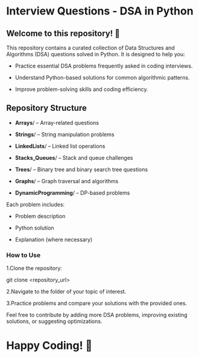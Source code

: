  # **Interview Questions - DSA in Python**

## Welcome to this repository! 🎯

This repository contains a curated collection of Data Structures and Algorithms (DSA) questions solved in Python. It is designed to help you:

- Practice essential DSA problems frequently asked in coding interviews.

- Understand Python-based solutions for common algorithmic patterns.

- Improve problem-solving skills and coding efficiency.

## Repository Structure

- **Arrays**/ – Array-related questions

- **Strings**/ – String manipulation problems

- **LinkedLists**/ – Linked list operations

- **Stacks_Queues**/ – Stack and queue challenges

- **Trees**/ – Binary tree and binary search tree questions

- **Graphs**/ – Graph traversal and algorithms

- **DynamicProgramming**/ – DP-based problems

Each problem includes:

- Problem description

- Python solution

- Explanation (where necessary)

### How to Use

1.Clone the repository:

git clone <repository_url>


2.Navigate to the folder of your topic of interest.

3.Practice problems and compare your solutions with the provided ones.

Feel free to contribute by adding more DSA problems, improving existing solutions, or suggesting optimizations.

# Happy Coding! 🚀
